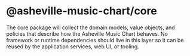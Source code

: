 # @asheville-music-chart/core

The core package will collect the domain models, value objects, and policies that describe
how the Asheville Music Chart behaves. No framework or runtime dependencies should live in
this layer so it can be reused by the application services, web UI, or tooling.
